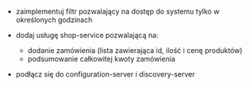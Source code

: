 - zaimplementuj filtr pozwalający na dostęp do systemu tylko w określonych godzinach

- dodaj usługę shop-service pozwalającą na:
    - dodanie zamówienia (lista zawierająca id, ilość i cenę produktów)
    - podsumowanie całkowitej kwoty zamówienia
- podłącz się do configuration-server i discovery-server
